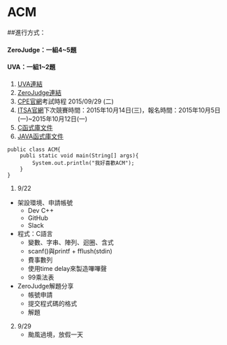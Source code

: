 # ACM
##進行方式：
####  ZeroJudge：一組4~5題
####  UVA：一組1~2題

1. [UVA連結](https://uva.onlinejudge.org/)
2. [ZeroJudge連結](http://www.zerojudge.tw/)
3. [CPE官網](http://cpe.cse.nsysu.edu.tw/newest.php)考試時程 2015/09/29 (二)
4. [ITSA官網](http://e-tutor.itsa.org.tw/e-Tutor/)下次競賽時間：2015年10月14日(三)，報名時間：2015年10月5日(一)~2015年10月12日(一)
5. [C函式庫文件](http://www.cplusplus.com/)
6. [JAVA函式庫文件](http://docs.oracle.com/javase/7/docs/api/)



```
public class ACM{
    publi static void main(String[] args){
        System.out.println("我好喜歡ACM");
    }
}
```
1. 9/22
  * 架設環境、申請帳號
    * Dev C++
    * GitHub
    * Slack
  * 程式：C語言
    * 變數、字串、陣列、迴圈、含式
    * scanf()與printf + fflush(stdin)
    * 費事數列
    * 使用time delay來製造嗶嗶聲
    * 99乘法表
  * ZeroJudge解題分享
    * 帳號申請
    * 提交程式碼的格式
    * 解題
  　
2. 9/29
   * 颱風過境，放假一天
